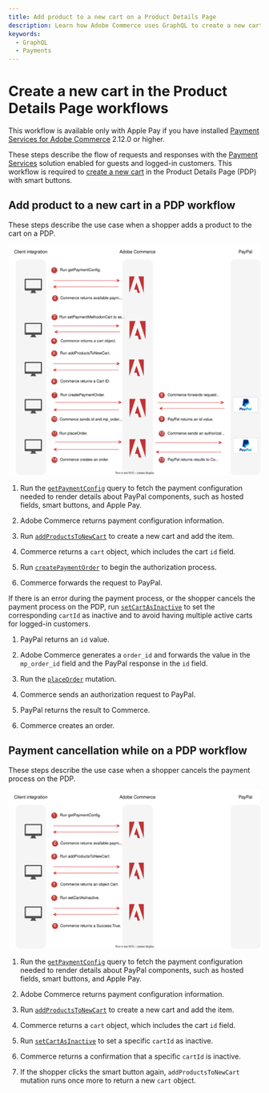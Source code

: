 ```yaml
---
title: Add product to a new cart on a Product Details Page
description: Learn how Adobe Commerce uses GraphQL to create a new cart in the Product Details Page with smart buttons (Apple Pay).
keywords:
  - GraphQL
  - Payments
---
```


# Create a new cart in the Product Details Page workflows

<InlineAlert variant="info" slots="text" />

This workflow is available only with Apple Pay if you have installed [Payment Services for Adobe Commerce](https://commercemarketplace.adobe.com/magento-payment-services.html) 2.12.0 or higher.

These steps describe the flow of requests and responses with the [Payment Services](https://experienceleague.adobe.com/docs/commerce-merchant-services/payment-services/guide-overview.html) solution enabled for guests and logged-in customers. This workflow is required to [create a new cart](../mutations/add-products-new-cart.md) in the Product Details Page (PDP) with smart buttons.

## Add product to a new cart in a PDP workflow

These steps describe the use case when a shopper adds a product to the cart on a PDP.

![Payment Services sequence diagram](../../../_images/graphql/payment-services-pdp.svg)

1. Run the [`getPaymentConfig`](../../payment-services-extension/queries/get-payment-config.md) query to fetch the payment configuration needed to render details about PayPal components, such as hosted fields, smart buttons, and Apple Pay.

1. Adobe Commerce returns payment configuration information.

1. Run [`addProductsToNewCart`](../../payment-services-extension/mutations/add-products-new-cart.md) to create a new cart and add the item.

1. Commerce returns a `cart` object, which includes the cart `id` field.

1. Run [`createPaymentOrder`](../../payment-services-extension/mutations/create-payment-order.md) to begin the authorization process.

1. Commerce forwards the request to PayPal.

  If there is an error during the payment process, or the shopper cancels the payment process on the PDP, run [`setCartAsInactive`](../../payment-services-extension/mutations/set-cart-inactive.md) to set the corresponding `cartId` as inactive and to avoid having multiple active carts for logged-in customers.

1. PayPal returns an `id` value.

1. Adobe Commerce generates a `order_id` and forwards the value in the `mp_order_id` field and the PayPal response in the `id` field.

1.  Run the [`placeOrder`](../../schema/cart/mutations/place-order.md) mutation.

1.  Commerce sends an authorization request to PayPal.

1.  PayPal returns the result to Commerce.

1.  Commerce creates an order.

## Payment cancellation while on a PDP workflow

These steps describe the use case when a shopper cancels the payment process on the PDP.

![Payment Services sequence diagram](../../../_images/graphql/payment-services-pdp-cartinactive.svg)

1. Run the [`getPaymentConfig`](../../payment-services-extension/queries/get-payment-config.md) query to fetch the payment configuration needed to render details about PayPal components, such as hosted fields, smart buttons, and Apple Pay.

1. Adobe Commerce returns payment configuration information.

1. Run [`addProductsToNewCart`](../../payment-services-extension/mutations/add-products-new-cart.md) to create a new cart and add the item.

1. Commerce returns a `cart` object, which includes the cart `id` field.

1. Run [`setCartAsInactive`](../../payment-services-extension/mutations/set-cart-inactive.md) to set a specific `cartId` as inactive.

1. Commerce returns a confirmation that a specific `cartId` is inactive.

1. If the shopper clicks the smart button again, `addProductsToNewCart` mutation runs once more to return a new `cart` object.
